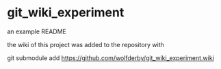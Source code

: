 # git_wiki_experiment

an example README

the wiki of this project was added to the repository with

git submodule add https://github.com/wolfderby/git_wiki_experiment.wiki
